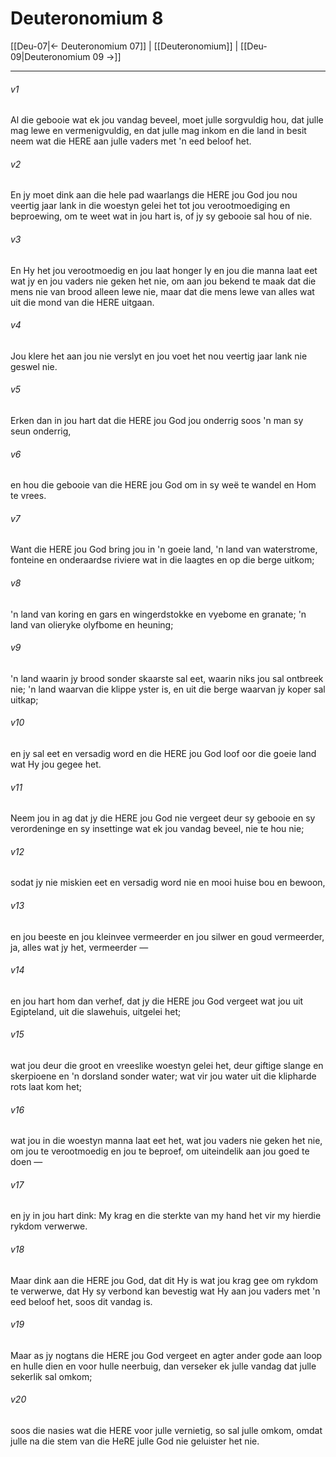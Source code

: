 # Deuteronomium 8

[[Deu-07|← Deuteronomium 07]] | [[Deuteronomium]] | [[Deu-09|Deuteronomium 09 →]]
***

###### v1
Al die gebooie wat ek jou vandag beveel, moet julle sorgvuldig hou, dat julle mag lewe en vermenigvuldig, en dat julle mag inkom en die land in besit neem wat die HERE aan julle vaders met 'n eed beloof het. 
###### v2
En jy moet dink aan die hele pad waarlangs die HERE jou God jou nou veertig jaar lank in die woestyn gelei het tot jou verootmoediging en beproewing, om te weet wat in jou hart is, of jy sy gebooie sal hou of nie. 
###### v3
En Hy het jou verootmoedig en jou laat honger ly en jou die manna laat eet wat jy en jou vaders nie geken het nie, om aan jou bekend te maak dat die mens nie van brood alleen lewe nie, maar dat die mens lewe van alles wat uit die mond van die HERE uitgaan. 
###### v4
Jou klere het aan jou nie verslyt en jou voet het nou veertig jaar lank nie geswel nie. 
###### v5
Erken dan in jou hart dat die HERE jou God jou onderrig soos 'n man sy seun onderrig, 
###### v6
en hou die gebooie van die HERE jou God om in sy weë te wandel en Hom te vrees. 
###### v7
Want die HERE jou God bring jou in 'n goeie land, 'n land van waterstrome, fonteine en onderaardse riviere wat in die laagtes en op die berge uitkom; 
###### v8
'n land van koring en gars en wingerdstokke en vyebome en granate; 'n land van olieryke olyfbome en heuning; 
###### v9
'n land waarin jy brood sonder skaarste sal eet, waarin niks jou sal ontbreek nie; 'n land waarvan die klippe yster is, en uit die berge waarvan jy koper sal uitkap; 
###### v10
en jy sal eet en versadig word en die HERE jou God loof oor die goeie land wat Hy jou gegee het. 
###### v11
Neem jou in ag dat jy die HERE jou God nie vergeet deur sy gebooie en sy verordeninge en sy insettinge wat ek jou vandag beveel, nie te hou nie; 
###### v12
sodat jy nie miskien eet en versadig word nie en mooi huise bou en bewoon, 
###### v13
en jou beeste en jou kleinvee vermeerder en jou silwer en goud vermeerder, ja, alles wat jy het, vermeerder — 
###### v14
en jou hart hom dan verhef, dat jy die HERE jou God vergeet wat jou uit Egipteland, uit die slawehuis, uitgelei het; 
###### v15
wat jou deur die groot en vreeslike woestyn gelei het, deur giftige slange en skerpioene en 'n dorsland sonder water; wat vir jou water uit die klipharde rots laat kom het; 
###### v16
wat jou in die woestyn manna laat eet het, wat jou vaders nie geken het nie, om jou te verootmoedig en jou te beproef, om uiteindelik aan jou goed te doen — 
###### v17
en jy in jou hart dink: My krag en die sterkte van my hand het vir my hierdie rykdom verwerwe. 
###### v18
Maar dink aan die HERE jou God, dat dit Hy is wat jou krag gee om rykdom te verwerwe, dat Hy sy verbond kan bevestig wat Hy aan jou vaders met 'n eed beloof het, soos dit vandag is. 
###### v19
Maar as jy nogtans die HERE jou God vergeet en agter ander gode aan loop en hulle dien en voor hulle neerbuig, dan verseker ek julle vandag dat julle sekerlik sal omkom; 
###### v20
soos die nasies wat die HERE voor julle vernietig, so sal julle omkom, omdat julle na die stem van die HeRE julle God nie geluister het nie. 
